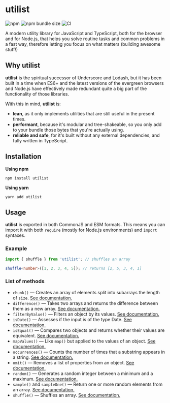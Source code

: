 # utilist

![npm](https://img.shields.io/npm/v/utilist?color=red&logo=npm) ![npm bundle size](https://img.shields.io/bundlephobia/minzip/utilist) ![CI](https://github.com/davguij/utilist/workflows/CI/badge.svg)

A modern utility library for JavaScript and TypeScript, both for the browser and for Node.js, that helps you solve routine tasks and common problems in a fast way, therefore letting you focus on what matters (building awesome stuff!)

## Why **utilist**

**utilist** is the spiritual successor of Underscore and Lodash, but it has been built in a time when ES6+ and the latest versions of the evergreen browsers and Node.js have effectively made redundant quite a big part of the functionality of those libraries.

With this in mind, **utilist** is:

- **lean**, as it only implements utilities that are still useful in the present times.
- **performant**, because it's modular and tree-shakeable, so you only add to your bundle those bytes that you're actually using.
- **reliable and safe**, for it's built without any external dependencies, and fully written in TypeScript.

## Installation

**Using npm**

`npm install utilist`

**Using yarn**

`yarn add utilist`

## Usage

**utilist** is exported in both CommonJS and ESM formats. This means you can import it with both `require` (mostly for Node.js environments) and `import` syntaxes.

### Example

```typescript
import { shuffle } from 'utilist'; // shuffles an array

shuffle<number>([1, 2, 3, 4, 5]); // returns [2, 5, 3, 4, 1]
```

### List of methods

- `chunk()` — Creates an array of elements split into subarrays the length of `size`. [See documentation.](https://davguij.github.io/utilist/modules/_difference_.html)
- `difference()` — Takes two arrays and returns the difference between them as a new array. [See documentation.](https://davguij.github.io/utilist/modules/_difference_.html)
- `filterByValue()` — Filters an object by its values. [See documentation.](https://davguij.github.io/utilist/modules/_filter_object_.html)
- `isDate()` — Assesses if the input is of the type Date. [See documentation.](https://davguij.github.io/utilist/modules/_is_date_.html)
- `isEqual()` — Compares two objects and returns whether their values are equivalent. [See documentation.](https://davguij.github.io/utilist/modules/_is_equal_.html)
- `mapValues()` — Like `map()` but applied to the values of an object. [See documentation.](https://davguij.github.io/utilist/modules/_map_values_.html)
- `occurrences()` — Counts the number of times that a substring appears in a string. [See documentation.](https://davguij.github.io/utilist/modules/_occurrences_.html)
- `omit()` — Removes a list of properties from an object. [See documentation.](https://davguij.github.io/utilist/modules/_omit_.html)
- `random()` — Generates a random integer between a minimum and a maximum. [See documentation.](https://davguij.github.io/utilist/modules/_random_.html)
- `sample()` and `sampleOne()` — Return one or more random elements from an array. [See documentation.](https://davguij.github.io/utilist/modules/_sample_.html)
- `shuffle()` — Shuffles an array. [See documentation.](https://davguij.github.io/utilist/modules/_shuffle_.html)

